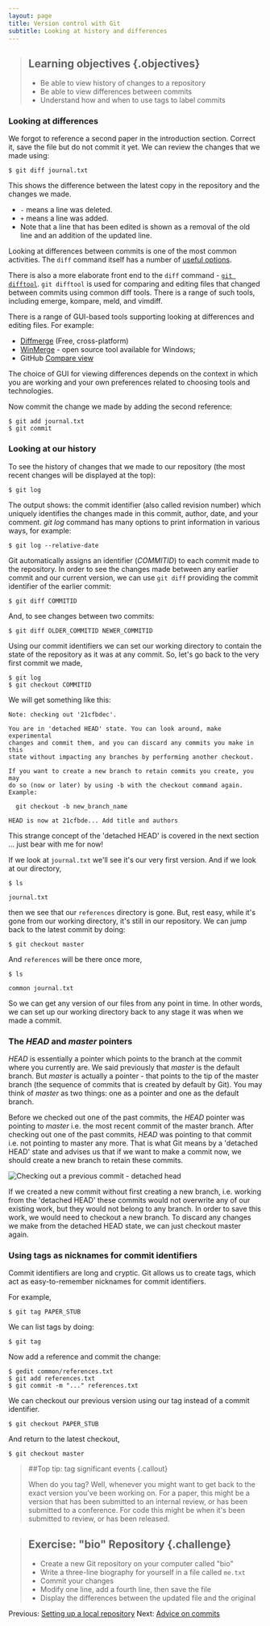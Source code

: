 ```yaml
---
layout: page
title: Version control with Git  
subtitle: Looking at history and differences
---
```


> ## Learning objectives {.objectives}
> * Be able to view history of changes to a repository
> * Be able to view differences between commits
> * Understand how and when to use tags to label commits

### Looking at differences

We forgot to reference a second paper in the introduction section.
Correct it, save the file but do not commit it yet.
We can review the changes that we made using:

~~~{.bash}
$ git diff journal.txt
~~~

This shows the difference between the latest copy in the repository and the
changes we made. 

* `-` means a line was deleted.  
* `+` means a line was added.  
* Note that a line that has been edited is shown as a removal of the old line and an
addition of the updated line.

Looking at differences between commits is one of the most common activities.
The `diff` command itself has a number of [useful
options](http://git-scm.com/docs/git-diff.html).

There is also a more elaborate front end to the `diff` command - [`git
difftool`](). `git difftool` is used for comparing and editing files that
changed between commits using common diff tools. There is a range of such
tools, including emerge, kompare, meld, and vimdiff.

There is a range of GUI-based tools supporting looking at differences and
editing files. For example:

* [Diffmerge](https://sourcegear.com/diffmerge/) (Free, cross-platform)
* [WinMerge](http://winmerge.org/) - open source tool available for Windows;
* GitHub [Compare
view](https://help.github.com/articles/comparing-commits-across-time)


The choice of GUI for viewing differences depends on the context in which you
are working and your own preferences related to choosing tools and
technologies.

Now commit the change we made by adding the second reference:
```{.bash}
$ git add journal.txt
$ git commit
```

### Looking at our history

To see the history of changes that we made to our repository (the most recent
changes will be displayed at the top):

~~~{.bash}
$ git log
~~~

The output shows: the commit identifier (also called revision number) which
uniquely identifies the changes made in this commit, author, date, and your
comment. *git log* command has many options to print information in various
ways, for example:

~~~{.bash}
$ git log --relative-date
~~~

Git automatically assigns an identifier (*COMMITID*) to each commit made to the
repository. In order to see the changes made between any earlier commit and our
current version, we can use  `git diff`  providing the commit identifier of the
earlier commit:

~~~{.bash}
$ git diff COMMITID
~~~

And, to see changes between two commits:

~~~{.bash}
$ git diff OLDER_COMMITID NEWER_COMMITID
~~~

Using our commit identifiers we can set our working directory to contain the
state of the repository as it was at any commit. So, let's go back to the very
first commit we made,

~~~{.bash}
$ git log 
$ git checkout COMMITID
~~~

We will get something like this:

~~~{.output}
Note: checking out '21cfbdec'.

You are in 'detached HEAD' state. You can look around, make experimental
changes and commit them, and you can discard any commits you make in this
state without impacting any branches by performing another checkout.

If you want to create a new branch to retain commits you create, you may
do so (now or later) by using -b with the checkout command again. Example:

  git checkout -b new_branch_name
  
HEAD is now at 21cfbde... Add title and authors
~~~

This strange concept of the 'detached HEAD' is covered in the next section ...
just bear with me for now!

If we look at `journal.txt` we'll see it's our very first version. And if we
look at our directory,

~~~{.bash}
$ ls
~~~
~~~{.output}
journal.txt
~~~


then we see that our `references` directory is gone. But, rest easy, while it's
gone from our working directory, it's still in our repository. We can jump back
to the latest commit by doing:

~~~{.bash}
$ git checkout master
~~~

And `references` will be there once more,

~~~{.bash}
$ ls
~~~
~~~{.output}
common journal.txt
~~~
So we can get any version of our files from any point in time. In other words,
we can set up our working directory back to any stage it was when we made
a commit.

### The *HEAD* and *master* pointers

*HEAD* is essentially a pointer which points to the branch at the commit where
you currently are. 
We said previously that *master* is the default branch. But *master* is
actually a pointer - that points to the tip of the master branch (the sequence
of commits that is created by default by Git). You may think of *master* as two
things: one as a pointer and one as the default branch. 

Before we checked out one of the past commits, the *HEAD* pointer was pointing to
*master* i.e. the most recent commit of the master branch. 
After checking out one of the past commits, *HEAD* was pointing to that commit i.e.
not pointing to master any more. 
That is what Git means by a 'detached HEAD' state and advises us that if we want to make a commit
now, we should create a new branch to retain these commits. 

![Checking out a previous commit - detached head](fig/detached_head.svg)

If we created a new commit without first creating a new branch, i.e. working from
the 'detached HEAD' these commits would not overwrite any of our existing work,
but they would not belong to any branch. In order to save this work, we would need
to checkout a new branch. To discard any changes we make from the detached HEAD
state, we can just checkout master again.

### Using tags as nicknames for commit identifiers

Commit identifiers are long and cryptic. Git allows us to create tags, which
act as easy-to-remember nicknames for commit identifiers.

For example,

```{.bash}    
$ git tag PAPER_STUB
```

We can list tags by doing:

```{.bash}    
$ git tag
```

Now add a reference and commit the change:

```{.bash}    
$ gedit common/references.txt
$ git add references.txt 
$ git commit -m "..." references.txt
```

We can checkout our previous version using our tag instead of a commit
identifier.

```{.bash}    
$ git checkout PAPER_STUB
```

And return to the latest checkout,

```{.bash}    
$ git checkout master
```

> ##Top tip: tag significant events {.callout}
>
> When do you tag? Well, whenever you might want to get back to the exact
> version you've been working on. For a paper, this might be a version that has
> been submitted to an internal review, or has been submitted to a conference.
> For code this might be when it's been submitted to review, or has been
> released.

> ## Exercise: "bio" Repository {.challenge}
>
> - Create a new Git repository on your computer called "bio"
> - Write a three-line biography for yourself in a file called `me.txt`
> - Commit your changes
> - Modify one line, add a fourth line, then save the file
> - Display the differences between the updated file and the original

Previous: [Setting up a local repository](02-local.html) Next: [Advice on commits](04-commit-advice.html)

